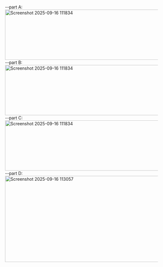 --part A:
<img width="1243" height="165" alt="Screenshot 2025-09-16 111834" src="https://github.com/user-attachments/assets/fb8f6f7c-14ea-499a-9e63-88c48f7a40ed" />
--part B:
<img width="1243" height="165" alt="Screenshot 2025-09-16 111834" src="https://github.com/user-attachments/assets/d236c27d-163a-4570-84f8-26e533433854" />
--part C:
<img width="1243" height="165" alt="Screenshot 2025-09-16 111834" src="https://github.com/user-attachments/assets/4951d69a-6731-469c-a980-84de4e037d0b" />
--part D:
<img width="1315" height="283" alt="Screenshot 2025-09-16 113057" src="https://github.com/user-attachments/assets/0c296fe6-ebb1-49e5-a367-72505afb6d5b" />




